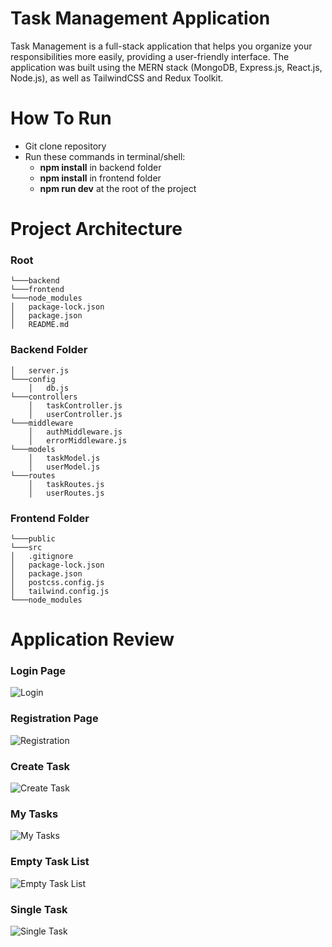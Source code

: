 # Task Management Application
Task Management is a full-stack application that helps you organize your responsibilities more easily, providing a user-friendly interface. The application was built using the MERN stack (MongoDB, Express.js, React.js, Node.js), as well as TailwindCSS and Redux Toolkit. 

# How To Run
- Git clone repository
- Run these commands in terminal/shell:
  -  <b>npm install</b> in backend folder
  -  <b>npm install</b> in frontend folder
  -  <b>npm run dev</b> at the root of the project 

# Project Architecture

### Root
```   
└───backend
└───frontend
└───node_modules
│   package-lock.json 
│   package.json 
│   README.md
```

### Backend Folder
```
│   server.js    
└───config
    │   db.js
└───controllers
    │   taskController.js
    │   userController.js
└───middleware
    │   authMiddleware.js
    │   errorMiddleware.js
└───models
    │   taskModel.js
    │   userModel.js
└───routes
    │   taskRoutes.js
    │   userRoutes.js
```

### Frontend Folder
```   
└───public
└───src
│   .gitignore 
│   package-lock.json 
│   package.json
│   postcss.config.js
│   tailwind.config.js
└───node_modules
```

# Application Review

### Login Page
![Login](https://user-images.githubusercontent.com/84568841/156879302-a1f3c85c-005b-4af5-907d-33533eb88a3d.png)


### Registration Page
![Registration](https://user-images.githubusercontent.com/84568841/156879304-20742b5a-1d56-4898-9c42-3444709f8f58.png)


### Create Task
![Create Task](https://user-images.githubusercontent.com/84568841/156879305-3620b7f8-ed3c-4a30-b742-95c66fa5604c.png)


### My Tasks
![My Tasks](https://user-images.githubusercontent.com/84568841/156879307-76666bb3-c5e6-4a8b-9988-37cabd5b917c.png)


### Empty Task List
![Empty Task List](https://user-images.githubusercontent.com/84568841/156879485-2ee4742d-70cf-4798-b514-bdccd8ccd8f4.png)


### Single Task

![Single Task](https://user-images.githubusercontent.com/84568841/156879313-df608b9d-f23a-4126-bedf-73b7a59a0daa.png)



